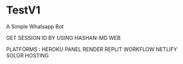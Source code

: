 # TestV1
A Simple Whatsapp Bot


GET SESSION ID BY USING HASHAN-MD WEB

PLATFORMS : HEROKU
            PANEL
            RENDER
            REPLIT
            WORKFLOW
            NETLIFY
            SOLOR HOSTING
